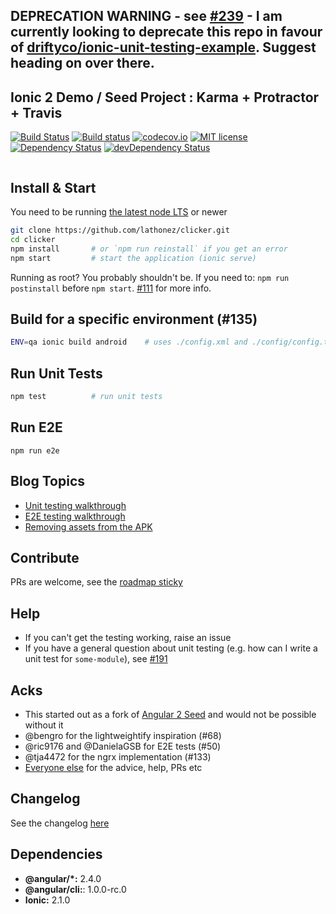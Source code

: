 ## DEPRECATION WARNING - see [#239](https://github.com/lathonez/clicker/issues/239) - I am currently looking to deprecate this repo in favour of [driftyco/ionic-unit-testing-example](https://github.com/driftyco/ionic-unit-testing-example). Suggest heading on over there.

## Ionic 2 Demo / Seed Project : Karma + Protractor + Travis
[![Build Status](https://travis-ci.org/lathonez/clicker.svg?branch=master)](https://travis-ci.org/lathonez/clicker) [![Build status](https://ci.appveyor.com/api/projects/status/github/lathonez/clicker?svg=true)](https://ci.appveyor.com/project/lathonez/clicker) [![codecov.io](https://codecov.io/github/lathonez/clicker/coverage.svg?branch=master)](https://codecov.io/github/lathonez/clicker?branch=master) [![MIT license](http://img.shields.io/badge/license-MIT-brightgreen.svg)](http://opensource.org/licenses/MIT) [![Dependency Status](https://david-dm.org/lathonez/clicker/status.svg)](https://david-dm.org/lathonez/clicker) [![devDependency Status](https://david-dm.org/lathonez/clicker/dev-status.svg)](https://david-dm.org/lathonez/clicker#info=devDependencies)
<p align="center">
  <img src="http://lathonez.github.io/images/ionic2_unit_testing/clicker.gif" alt=""/>
</p>

## Install & Start

You need to be running [the latest node LTS](https://nodejs.org/en/download/) or newer

```bash
git clone https://github.com/lathonez/clicker.git
cd clicker
npm install       # or `npm run reinstall` if you get an error
npm start         # start the application (ionic serve)
```

Running as root? You probably shouldn't be. If you need to: `npm run postinstall` before `npm start`. [#111](https://github.com/lathonez/clicker/issues/111) for more info.

## Build for a specific environment (#135)
```bash
ENV=qa ionic build android    # uses ./config.xml and ./config/config.ts from ./config/qa
```

## Run Unit Tests
```bash
npm test          # run unit tests
```

## Run E2E
```
npm run e2e
```

## Blog Topics

* [Unit testing walkthrough](http://lathonez.com/2017/ionic-2-unit-testing/)
* [E2E testing walkthrough](http://lathonez.com/2017/ionic-2-e2e-testing/)
* [Removing assets from the APK](http://lathonez.com/2016/cordova-remove-assets/)

## Contribute
PRs are welcome, see the [roadmap sticky](https://github.com/lathonez/clicker/issues/38)

## Help

* If you can't get the testing working, raise an issue
* If you have a general question about unit testing (e.g. how can I write a unit test for `some-module`), see [#191](https://github.com/lathonez/clicker/issues/191)

## Acks

* This started out as a fork of [Angular 2 Seed](https://github.com/mgechev/angular2-seed) and would not be possible without it
* @bengro for the lightweightify inspiration (#68)
* @ric9176 and @DanielaGSB for E2E tests (#50)
* @tja4472 for the ngrx implementation (#133)
* [Everyone else](https://github.com/lathonez/clicker/graphs/contributors) for the advice, help, PRs etc

## Changelog

See the changelog [here](https://github.com/lathonez/clicker/blob/master/CHANGELOG.md)

## Dependencies

* **@angular/*:** 2.4.0
* **@angular/cli:**: 1.0.0-rc.0
* **Ionic:** 2.1.0

